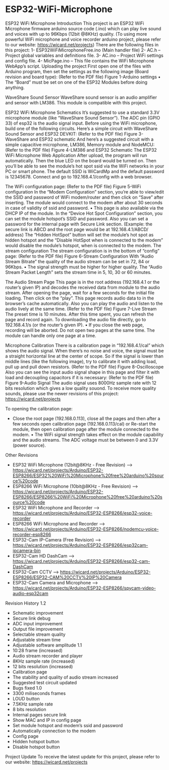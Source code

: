 # ESP32-WiFi-Microphone
ESP32 WiFi Microphone
Introduction
This project is an ESP32 WiFi Microphone firmware arduino source code (.ino) which can play live sound and voices with up to 96Kbps (12bit @8KHz) quality. (To using more powerful WiFi microphone and voice recorder arduino project, please refer to our website: https://wicard.net/projects)
There are the following files in this project:
1-	ESP32WiFiMicrophoneFree.ino (Main handler file)
2-	AC.h – Project global variables and definitions file.
3-	AC.ino – Project WiFi settings and config file.
4-	MicPage.ino – This file contains the WiFi Microphone WebApp’s script.
Uploading the project
First open one of the files with Arduino program, then set the settings as the following image (Board revision and board type):
 (Refer to the PDF file) Figure 1-Arduino settings
•	The “Board” must be set on one of the ESP32 Modules before doing anything. 

WaveShare Sound Sensor
WaveShare sound sensor is an audio amplifier and sensor with LM386. This module is compatible with this project.
 
ESP32 WiFi Microphone Schematics
It’s suggested to use a standard 3.3V microphone module (like “WaveShare Sound Sensor”). The ADC pin (GPIO 33) of esp32 is the audio signal input. Before using the WiFi microphone, build one of the following circuits. 
Here’s a simple circuit with WaveShare Sound Sensor and ESP32 DEVKIT:
 (Refer to the PDF file) Figure 3-WaveShare and ESP32 schematic
And here’s a suggested circuit with a simple capacitive microphone, LM386, Memory module and NodeMCU:
 (Refer to the PDF file) Figure 4-LM386 and ESP32 Schematic
The ESP32 WiFi Microphone Web Application
After upload, the program will run automatically.
Then the blue LED on the board would be turned on. Then you’ll be able to see the module’s hot spot ssid via the WiFi networks in your PC or smart phone.
The default SSID is WiCardMp and the default password is 12345678. Connect and go to 192.168.4.1/config with a web browser.

The WiFi configuration page:
 (Refer to the PDF file) Figure 5-WiFi configuration
In the “Modem Configuration” section, you’re able to view/edit the SSID and password of WiFi modem/router and then click on “Save” after inserting. The module would connect to the modem after about 30 seconds in case of validity of ssid and password.
•	This page is also available via the DHCP IP of the module.
In the “Device Hot Spot Configuration” section, you can set the module hotspot’s SSID and password. Also you can set a password for the internal page with Secure Link section. (Example: the secure link is ABCD and the root page would be at 192.168.4.1/ABCD/ address)
The “Hidden HotSpot” button will set the module’s hot spot as hidden hotspot and the “Disable HotSpot when is connected to the modem” would disable the module’s hotspot, when is connected to the modem.
The stream configuration
The stream configuration is in the bottom of “config” page:
 (Refer to the PDF file) Figure 6-Stream Configuration
With “Audio Stream Bitrate” the quality of the audio stream can be set in 72, 84 or 96Kbps.
•	The signal strength must be higher for higher quality.
The “Audio Stream Packet Length” sets the stream time in 5, 10, 30 or 60 minutes.

The Audio Stream Page
This page is in the root address (192.168.4.1 or the router’s given IP) and decodes the received data from module to the audio stream.
After opening the page, wait for a few seconds for the initial file loading. Then click on the “play”.
This page records audio data to in the browser’s cache automatically. Also you can play the audio and listen to the audio lively at the same time.
 (Refer to the PDF file) Figure 7-Live Stream
The preset time is 10 minutes. After this time spent, you can refresh the page and record again.
To downloading the audio file directly, go to 192.168.4.1/s (or the router’s given IP).
•	If you close the web page, recording will be aborted.
Do not open two pages at the same time. The module can handle only one page at a time.

Microphone Calibration
There is a calibration page in “192.168.4.1/cal” which shows the audio signal. When there’s no noise and voice, the signal must be a straight horizontal line at the center of scope. So if the signal is lower than middle lines (like the following image), try to calibrate it with adding load, pull up and pull down resistors.
 (Refer to the PDF file) Figure 8-Oscilloscope
Also you can see the input audio signal shape in this page and filter it with load and decoupling capacitors if it is necessary:
 (Refer to the PDF file) Figure 9-Audio Signal
The audio signal uses 8000Hz sample rate with 12 bits resolution which gives a low quality souond. To receive more quality sounds, please use the newer revisions of this project: https://wicard.net/projects 

To opening the calibration page:
-	Close the root page (192.168.0.113), close all the pages and then after a few seconds open calibration page (192.168.0.113/cal) or Re-start the module, then open calibration page after the module connected to the modem.
•	The WiFi signal strength takes effect on the module capability and the audio streams.
The ADC voltage must be between 0 and 3.3V (power source).

Other Revisions
* ESP32 WiFi Microphone (12bit@8KHz - Free Revision) --> https://wicard.net/projects/Arduino/ESP32-ESP8266/ESP32%20WiFi%20Microphone%20free%20arduino%20source%20code
 * ESP8266 WiFi Microphone (10bit@8KHz - Free Revision) --> https://wicard.net/projects/Arduino/ESP32-ESP8266/ESP8266%20WiFi%20Microphone%20free%20arduino%20source%20code
 * ESP32 WiFi Microphone and Recorder --> https://wicard.net/projects/Arduino/ESP32-ESP8266/esp32-voice-recorder
 * ESP8266 WiFi Microphone and Recorder --> https://wicard.net/projects/Arduino/ESP32-ESP8266/nodemcu-voice-recorder-esp8266
 * ESP32-Cam IP-Camera (Free Revision) --> https://wicard.net/projects/Arduino/ESP32-ESP8266/esp32cam-ipcamera-bin
 * ESP32-Cam HD DashCam --> https://wicard.net/projects/Arduino/ESP32-ESP8266/esp32-cam-DashCam
 * ESP32-Cam CCTV --> https://wicard.net/projects/Arduino/ESP32-ESP8266/ESP32-CAM%20CCTV%20IP%20Camera
 * ESP32-Cam Camera and Microphone --> https://wicard.net/projects/Arduino/ESP32-ESP8266/spycam-video-audio-esp32cam

Revision History
1.2
- Schematic improvement
- Secure link debug
- ADC input improvement
- Output file improvement
- Selectable stream quality
- Adjustable stream time
- Adjustable software amplitude
1.1
- 10:28 frame (increased)
- Audio stream recorder and player
- 8KHz sample rate (increased)
- 12 bits resolution (increased)
- Calibration page
- The stability and quality of audio stream increased
- Suggested test circuit updated
- Bugs fixed
1.0
- 3300 miliseconds frames
- LOUD button
- 7.5KHz sample rate
- 8 bits resolution
- Internal pages secure link
- Show MAC and IP in config page
- Set module hotspot and modem’s ssid and password
- Automatically connection to the modem
- Config page
- Hidden hotspot button
- Disable hotspot button

Project Update
To receive the latest update for this project, please refer to our website:
https://wicard.net/projects
